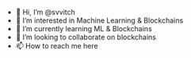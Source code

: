 - 👋 Hi, I’m @svvitch
- 👀 I’m interested in Machine Learning & Blockchains
- 🌱 I’m currently learning ML & Blockchains
- 💞️ I’m looking to collaborate on blockchains
- 📫 How to reach me here

<!---
svvitch/svvitch is a ✨ special ✨ repository because its `README.md` (this file) appears on your GitHub profile.
You can click the Preview link to take a look at your changes.
--->
